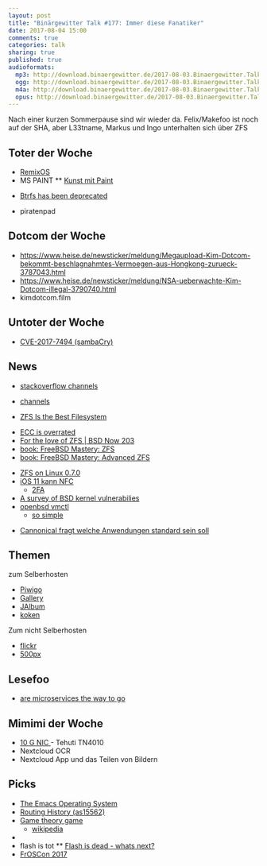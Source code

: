 ```yaml
---
layout: post
title: "Binärgewitter Talk #177: Immer diese Fanatiker"
date: 2017-08-04 15:00
comments: true
categories: talk
sharing: true
published: true
audioformats:
  mp3: http://download.binaergewitter.de/2017-08-03.Binaergewitter.Talk.177.mp3
  ogg: http://download.binaergewitter.de/2017-08-03.Binaergewitter.Talk.177.ogg
  m4a: http://download.binaergewitter.de/2017-08-03.Binaergewitter.Talk.177.m4a
  opus: http://download.binaergewitter.de/2017-08-03.Binaergewitter.Talk.177.opus
---
```

Nach einer kurzen Sommerpause sind wir wieder da. Felix/Makefoo ist noch auf der SHA, aber L33tname, Markus und Ingo unterhalten sich über ZFS

## Toter der Woche

- [RemixOS](https://www.heise.de/newsticker/meldung/Android-auf-dem-Desktop-Entwicklung-von-Remix-OS-und-Remix-IO-eingestellt-3774109.html )
-  MS PAINT
** [Kunst mit Paint]( http://paintinks.blogspot.de/ )
* [⁠Btrfs has been deprecated]( 
https://access.redhat.com/documentation/en-US/Red_Hat_Enterprise_Linux/7/html/7.4_Release_Notes/chap-Red_Hat_Enterprise_Linux-7.4_Release_Notes-Deprecated_Functionality.html 
)
- piratenpad

## Dotcom der Woche
- https://www.heise.de/newsticker/meldung/Megaupload-Kim-Dotcom-bekommt-beschlagnahmtes-Vermoegen-aus-Hongkong-zurueck-3787043.html
- https://www.heise.de/newsticker/meldung/NSA-ueberwachte-Kim-Dotcom-illegal-3790740.html
-  kimdotcom.film

##  Untoter der Woche
        
*  [CVE-2017-7494 (sambaCry)]( https://www.heise.de/security/meldung/SambaCry-Erste-Angriffe-auf-Linux-NAS-Boxen-gesichtet-3777456.html )

##             News
        
*  [stackoverflow channels]( https://stackoverflow.blog/2017/07/11/introducing-channels-private-qa-team/ )
  - [channels]( https://stackoverflow.com/channels )
*  [ZFS Is the Best Filesystem]( http://blog.fosketts.net/2017/07/10/zfs-best-filesystem-now/ )
  - [ECC is overrated]( https://twitter.com/allanjude/status/885150260993064960 )
  - [For the love of ZFS | BSD Now 203]( http://www.jupiterbroadcasting.com/116766/for-the-love-of-zfs-bsd-now-203/ )
  - [book: FreeBSD Mastery: ZFS]( https://www.michaelwlucas.com/os/fmzfs )
  - [book: FreeBSD Mastery: Advanced ZFS]( https://www.michaelwlucas.com/os/fmaz )
* [ZFS on Linux 0.7.0]( https://github.com/zfsonlinux/zfs/releases/tag/zfs-0.7.0 )
* [iOS 11 kann NFC]( https://www.heise.de/mac-and-i/meldung/Core-NFC-Was-Apple-an-Nahbereichsfunk-in-iOS-11-bietet-3776308.html )
  - [2FA]( https://www.yubico.com/products/yubikey-hardware/yubikey-neo/ )
* [A survey of BSD kernel vulnerabilies]( https://media.defcon.org/DEF%20CON%2025/DEF%20CON%2025%20presentations/DEFCON-25-Ilja-van-Sprundel-BSD-Kern-Vulns.pdf )
* [openbsd vmctl]( http://marc.info/?l=openbsd-cvs&m=150009514329314&w=2 )
  - [so simple]( https://twitter.com/mlarkin2012/status/886113372889952256 )
- [Cannonical fragt welche Anwendungen standard sein soll]( 
https://www.heise.de/newsticker/meldung/Umfrage-Anwender-sollen-Standard-Anwendungen-in-Ubuntu-18-04-waehlen-3781888.html )

##   Themen       

zum Selberhosten

* [Piwigo]( http://piwigo.org/ )
* [Gallery](  http://galleryproject.org/ )
* [JAlbum]( https://jalbum.net/de/ )
* [koken]( http://koken.me/ )

Zum nicht Selberhosten

* [flickr]( https://www.flickr.com/ )
* [500px]( https://500px.com/)

##  Lesefoo

* [are microservices the way to go]( https://martinfowler.com/bliki/MicroservicePremium.html )
        
##   Mimimi der Woche
        
* [10 G NIC ]( http://amzn.to/2v31jmO ) - Tehuti TN4010
* Nextcloud OCR
* Nextcloud App und das Teilen von Bildern

##             Picks
* [The Emacs Operating System]( https://writequit.org/eos/eos.html )
* [Routing History (as15562)]( 
https://stat.ripe.net/widget/routing-history#w.resource=as15562&w.starttime=2017-01-15T00%3A00%3A00&w.endtime=2017-06-23T00%3A00%3A00&show=Maxmized )
* [Game theory game]( http://ncase.me/trust/ )
  - [wikipedia]( https://en.wikipedia.org/wiki/Game_theory )
* []( https://voice.mozilla.org )
* flash is tot
** [Flash is dead - whats next?]( https://stackoverflow.blog/2017/08/01/flash-dead-technologies-might-next/?cb=1 )
* [FrOSCon 2017]( https://www.froscon.de )
